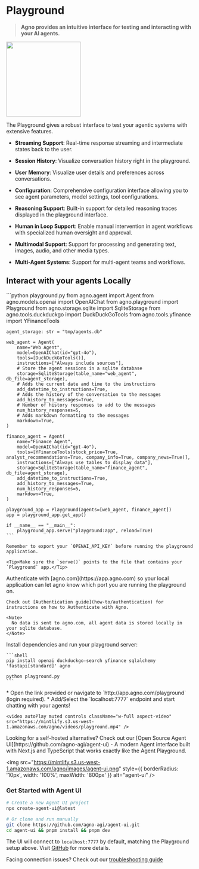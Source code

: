 # Playground

> **Agno provides an intuitive interface for testing and interacting with your AI agents.**

<Frame caption="Agno Platform - Playground">
  <img height="200" src="https://mintlify.s3.us-west-1.amazonaws.com/agno/images/playground.png" style={{ borderRadius: '8px' }} />
</Frame>

The Playground gives a robust interface to test your agentic systems with extensive features.

* **Streaming Support**: Real-time response streaming and intermediate states back to the user.

* **Session History**: Visualize conversation history right in the playground.

* **User Memory**: Visualize user details and preferences across conversations.

* **Configuration**: Comprehensive configuration interface allowing you to see agent parameters, model settings, tool configurations.

* **Reasoning Support**: Built-in support for detailed reasoning traces displayed in the playground interface.

* **Human in Loop Support**: Enable manual intervention in agent workflows with specialized human oversight and approval.

* **Multimodal Support**: Support for processing and generating text, images, audio, and other media types.

* **Multi-Agent Systems**: Support for multi-agent teams and workflows.

## Interact with your agents Locally

<Steps>
  <Step title="Create a file with sample code">
    ```python playground.py
    from agno.agent import Agent
    from agno.models.openai import OpenAIChat
    from agno.playground import Playground
    from agno.storage.sqlite import SqliteStorage
    from agno.tools.duckduckgo import DuckDuckGoTools
    from agno.tools.yfinance import YFinanceTools

    agent_storage: str = "tmp/agents.db"

    web_agent = Agent(
        name="Web Agent",
        model=OpenAIChat(id="gpt-4o"),
        tools=[DuckDuckGoTools()],
        instructions=["Always include sources"],
        # Store the agent sessions in a sqlite database
        storage=SqliteStorage(table_name="web_agent", db_file=agent_storage),
        # Adds the current date and time to the instructions
        add_datetime_to_instructions=True,
        # Adds the history of the conversation to the messages
        add_history_to_messages=True,
        # Number of history responses to add to the messages
        num_history_responses=5,
        # Adds markdown formatting to the messages
        markdown=True,
    )

    finance_agent = Agent(
        name="Finance Agent",
        model=OpenAIChat(id="gpt-4o"),
        tools=[YFinanceTools(stock_price=True, analyst_recommendations=True, company_info=True, company_news=True)],
        instructions=["Always use tables to display data"],
        storage=SqliteStorage(table_name="finance_agent", db_file=agent_storage),
        add_datetime_to_instructions=True,
        add_history_to_messages=True,
        num_history_responses=5,
        markdown=True,
    )

    playground_app = Playground(agents=[web_agent, finance_agent])
    app = playground_app.get_app()

    if __name__ == "__main__":
        playground_app.serve("playground:app", reload=True)
    ```

    Remember to export your `OPENAI_API_KEY` before running the playground application.

    <Tip>Make sure the `serve()` points to the file that contains your `Playground` app.</Tip>
  </Step>

  <Step title="Authenticate with Agno">
    Authenticate with [agno.com](https://app.agno.com) so your local application can let agno know which port you are running the playground on.

    Check out [Authentication guide](how-to/authentication) for instructions on how to Authenticate with Agno.

    <Note>
      No data is sent to agno.com, all agent data is stored locally in your sqlite database.
    </Note>
  </Step>

  <Step title="Run the Playground Server">
    Install dependencies and run your playground server:

    ```shell
    pip install openai duckduckgo-search yfinance sqlalchemy 'fastapi[standard]' agno

    python playground.py
    ```
  </Step>

  <Step title="View the Playground">
    * Open the link provided or navigate to `http://app.agno.com/playground` (login required).
    * Add/Select the `localhost:7777` endpoint and start chatting with your agents!

    <video autoPlay muted controls className="w-full aspect-video" src="https://mintlify.s3.us-west-1.amazonaws.com/agno/videos/playground.mp4" />
  </Step>
</Steps>

<Accordion title="Looking for a self-hosted alternative?">
  Looking for a self-hosted alternative? Check out our [Open Source Agent UI](https://github.com/agno-agi/agent-ui) - A modern Agent interface built with Next.js and TypeScript that works exactly like the Agent Playground.

  <img src="https://mintlify.s3.us-west-1.amazonaws.com/agno/images/agent-ui.png" style={{ borderRadius: '10px', width: '100%', maxWidth: '800px' }} alt="agent-ui" />

  ### Get Started with Agent UI

  ```bash
  # Create a new Agent UI project
  npx create-agent-ui@latest

  # Or clone and run manually
  git clone https://github.com/agno-agi/agent-ui.git
  cd agent-ui && pnpm install && pnpm dev
  ```

  The UI will connect to `localhost:7777` by default, matching the Playground setup above. Visit [GitHub](https://github.com/agno-agi/agent-ui) for more details.
</Accordion>

<Info>Facing connection issues? Check out our [troubleshooting guide](/faq/playground-connection)</Info>
